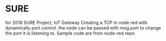 # SURE
for 2018 SURE Project, IoT Gateway
Creating a TCP in node red with dynamically port control. the node can be passed with msg.port to change the port it is listening to. 
Sample code are from  node-red repo
